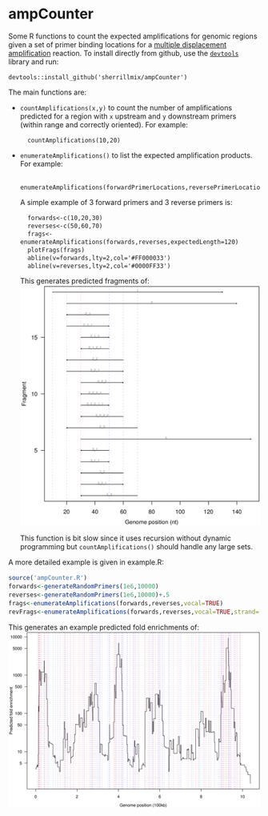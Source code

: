 # ampCounter
Some R functions to count the expected amplifications for genomic regions given a set of primer binding locations for a [multiple displacement amplification](http://en.wikipedia.org/wiki/Multiple_displacement_amplification) reaction. To install directly from github, use the [<code>devtools</code>](https://github.com/hadley/devtools) library and run:
```
devtools::install_github('sherrillmix/ampCounter')
```

The main functions are:
* <code>countAmplifications(x,y)</code> to count the number of amplifications predicted for a region with <code>x</code> upstream and <code>y</code> downstream primers (within range and correctly oriented). For example:

        countAmplifications(10,20)

* <code>enumerateAmplifications()</code> to list the expected amplification products. For example:
    
        enumerateAmplifications(forwardPrimerLocations,reversePrimerLocations,vocal=TRUE)
    
    A simple example of 3 forward primers and 3 reverse primers is:
    
        forwards<-c(10,20,30)
        reverses<-c(50,60,70)
        frags<-enumerateAmplifications(forwards,reverses,expectedLength=120)
        plotFrags(frags)
        abline(v=forwards,lty=2,col='#FF000033')
        abline(v=reverses,lty=2,col='#0000FF33')
    
    This generates predicted fragments of:
    ![Predicted fragments from 3 forward, 3 reverse primers](example3x3primers.png)

    This function is bit slow since it uses recursion without dynamic programming but <code>countAmplifications()</code> should handle any large sets.

A more detailed example is given in example.R:
```R
source('ampCounter.R')
forwards<-generateRandomPrimers(1e6,10000)
reverses<-generateRandomPrimers(1e6,10000)+.5
frags<-enumerateAmplifications(forwards,reverses,vocal=TRUE)
revFrags<-enumerateAmplifications(forwards,reverses,vocal=TRUE,strand='-')
```
This generates an example predicted fold enrichments of:
![Example of fold enrichment predictions](predictedEnrichmentExample.png)

